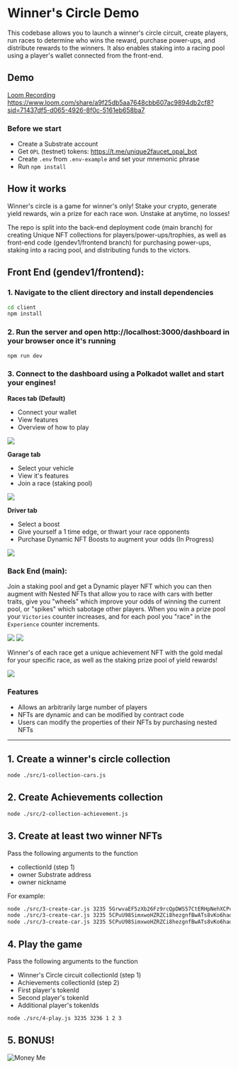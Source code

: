 # Winner's Circle Demo
 
This codebase allows you to launch a winner's circle circuit, create players, run races to determine who wins the reward,  purchase power-ups, and distribute rewards to the winners. It also enables staking into a racing pool using a player's wallet connected from the front-end.

## Demo
[Loom Recording]((https://www.loom.com/share/a9f25db5aa7648cbb607ac9894db2cf8?sid=71437df5-d065-4926-8f0c-5161eb658ba7))
https://www.loom.com/share/a9f25db5aa7648cbb607ac9894db2cf8?sid=71437df5-d065-4926-8f0c-5161eb658ba7


### Before we start

- Create a Substrate account
- Get `OPL` (testnet) tokens: https://t.me/unique2faucet_opal_bot
- Create `.env` from `.env-example` and set your mnemonic phrase
- Run `npm install`

## How it works
Winner's circle is a game for winner's only! Stake your crypto, generate yield rewards, win a prize for each race won. Unstake at anytime, no losses!

The repo is split into the back-end deployment code (main branch) for creating Unique NFT collections for players/power-ups/trophies, as well as front-end code (gendev1/frontend branch) for purchasing power-ups, staking into a racing pool, and distributing funds to the victors.
 
## Front End (gendev1/frontend):
 
### 1. Navigate to the client directory and install dependencies 

```sh 
cd client 
npm install
```
 
### 2. Run the server and open http://localhost:3000/dashboard in your browser once it's running

```sh
npm run dev
```

### 3. Connect to the dashboard using a Polkadot wallet and start your engines!

**Races tab (Default)**
- Connect your wallet
- View features
- Overview of how to play

<img src="./images/img4.png">

**Garage tab**
- Select your vehicle
- View it's features
- Join a race (staking pool)

<img src="./images/img5.png">

**Driver tab**
- Select a boost
- Give yourself a 1 time edge, or thwart your race opponents 
- Purchase Dynamic NFT Boosts to augment your odds (In Progress)

<img src="./images/img6.png">

### Back End (main):

Join a staking pool and get a Dynamic player NFT which you can then augment with Nested NFTs that allow you to race with cars with better traits, give you "wheels" which improve your odds of winning the current pool, or "spikes" which sabotage other players. When you win a prize pool your `Victories` counter increases, and for each pool you "race" in the `Experience` counter increments.

<img src="./images/img1.png">
<img src="./images/img2.png">

Winner's of each race get a unique achievement NFT with the gold medal for your specific race, as well as the staking prize pool of yield rewards!

<img src="./images/img3.png">

### Features

- Allows an arbitrarily large number of players
- NFTs are dynamic and can be modified by contract code
- Users can modify the properties of their NFTs by purchasing nested NFTs

---


## 1. Create a winner's circle collection

```sh
node ./src/1-collection-cars.js
```

## 2. Create Achievements collection

```sh
node ./src/2-collection-achievement.js
```

## 3. Create at least two winner NFTs

Pass the following arguments to the function
- collectionId (step 1)
- owner Substrate address
- owner nickname
  
For example:  

```sh
node ./src/3-create-car.js 3235 5GrwvaEF5zXb26Fz9rcQpDWS57CtERHpNehXCPcNoHGKutQY EZsoFastBrrr
node ./src/3-create-car.js 3235 5CPuU98SimxwoHZRZCi8hezgnfBwATs8vKo6haqkaP3hUj7X BartFTW
node ./src/3-create-car.js 3235 5CPuU98SimxwoHZRZCi8hezgnfBwATs8vKo6haqkaP3hUj7X SpeedyEswar
```

## 4. Play the game
 
Pass the following arguments to the function
- Winner's Circle circuit collectionId (step 1)
- Achievements collectionId (step 2) 
- First player's tokenId 
- Second player's tokenId
- Additional player's tokenIds

```sh
node ./src/4-play.js 3235 3236 1 2 3
```
## 5. BONUS!

![Money Me](money.gif)
 
